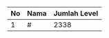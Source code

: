 | No | Nama            | Jumlah Level |
|----|-----------------|--------------|
| 1  | #    |    2338        |
